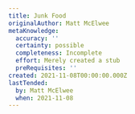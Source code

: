 ```yaml
---
title: Junk Food
originalAuthor: Matt McElwee
metaKnowledge:
  accuracy: ''
  certainty: possible
  completeness: Incomplete
  effort: Merely created a stub
  preRequisites: ''
created: 2021-11-08T00:00:00.000Z
lastTended:
  by: Matt McElwee
  when: 2021-11-08
---
```


